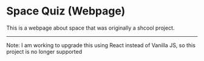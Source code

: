 # Space Quiz (Webpage)
This is a webpage about space that was originally a shcool project.

---

Note: I am working to upgrade this using React instead of Vanilla JS, so this project is no longer supported
